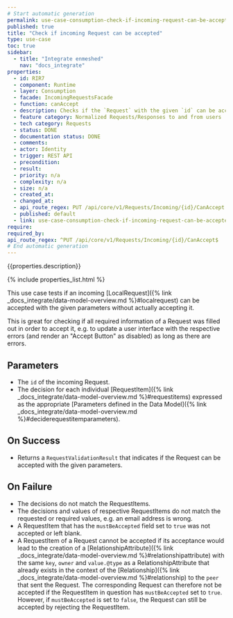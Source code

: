 ```yaml
---
# Start automatic generation
permalink: use-case-consumption-check-if-incoming-request-can-be-accepted
published: true
title: "Check if incoming Request can be accepted"
type: use-case
toc: true
sidebar:
  - title: "Integrate enmeshed"
    nav: "docs_integrate"
properties:
  - id: RIR7
  - component: Runtime
  - layer: Consumption
  - facade: IncomingRequestsFacade
  - function: canAccept
  - description: Checks if the `Request` with the given `id` can be accepted.
  - feature category: Normalized Requests/Responses to and from users
  - tech category: Requests
  - status: DONE
  - documentation status: DONE
  - comments:
  - actor: Identity
  - trigger: REST API
  - precondition:
  - result:
  - priority: n/a
  - complexity: n/a
  - size: n/a
  - created_at:
  - changed_at:
  - api_route_regex: PUT /api/core/v1/Requests/Incoming/{id}/CanAccept
  - published: default
  - link: use-case-consumption-check-if-incoming-request-can-be-accepted
require:
required_by:
api_route_regex: ^PUT /api/core/v1/Requests/Incoming/{id}/CanAccept$
# End automatic generation
---
```


{{properties.description}}

{% include properties_list.html %}

This use case tests if an incoming [LocalRequest]({% link _docs_integrate/data-model-overview.md %}#localrequest)
can be accepted with the given parameters without actually accepting it.

This is great for checking if all required information of a Request was filled out in order to accept it, e.g. to update a user interface with the respective errors (and render an "Accept Button" as disabled) as long as there are errors.

## Parameters

- The `id` of the incoming Request.
- The decision for each individual [RequestItem]({% link _docs_integrate/data-model-overview.md %}#requestitems)
  expressed as the appropriate [Parameters defined in the Data Model]({% link _docs_integrate/data-model-overview.md %}#deciderequestitemparameters).

## On Success

- Returns a `RequestValidationResult` that indicates if the Request can be accepted with the given parameters.

## On Failure

- The decisions do not match the RequestItems.
- The decisions and values of respective RequestItems do not match the requested or required values, e.g. an email address is wrong.
- A RequestItem that has the `mustBeAccepted` field set to `true` was not accepted or left blank.
- A RequestItem of a Request cannot be accepted if its acceptance would lead to the creation of a [RelationshipAttribute]({% link _docs_integrate/data-model-overview.md %}#relationshipattribute) with the same `key`, `owner` and `value.@type` as a RelationshipAttribute that already exists in the context of the [Relationship]({% link _docs_integrate/data-model-overview.md %}#relationship) to the `peer` that sent the Request. The corresponding Request can therefore not be accepted if the RequestItem in question has `mustBeAccepted` set to `true`. However, if `mustBeAccepted` is set to `false`, the Request can still be accepted by rejecting the RequestItem.
